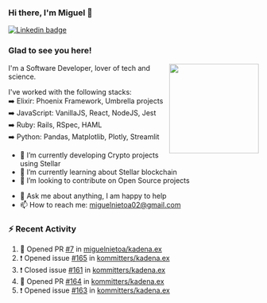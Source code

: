 ### Hi there, I'm Miguel 👋

<a href="https://linkedin.com/in/miguelnietoa/" target="_blank" rel="noopener noreferrer">
  <img src="https://img.shields.io/badge/-LinkedIn-0e76a8?style=flat-square&logo=Linkedin&logoColor=white" alt="Linkedin badge">
</a>
<!-- [![Website Badge](https://img.shields.io/badge/Website-3b5998?style=flat-square&logo=google-chrome&logoColor=white)](#notavailablenow#) 

<img src="https://i.imgur.com/tbrLrt5.gif" width=400 alt="Coding GIF" align="right"/>
-->


### Glad to see you here!
<a href="https://github.com/miguelnietoa"><img src="https://github-readme-stats.vercel.app/api?username=miguelnietoa&show_icons=true&hide_border=true&count_private=true&include_all_commits=true&theme=tokyonight" height="180em" align="right"/></a>
I'm a Software Developer, lover of tech and science. 

I've worked with the following stacks:\
➡️ Elixir: Phoenix Framework, Umbrella projects\
➡️ JavaScript: VanillaJS, React, NodeJS, Jest\
➡️ Ruby: Rails, RSpec, HAML\
➡️ Python: Pandas, Matplotlib, Plotly, Streamlit

- 🔭 I’m currently developing Crypto projects using Stellar
- 🌱 I’m currently learning about Stellar blockchain
- 👯 I’m looking to contribute on Open Source projects
<!-- 
- 😄 I just finished a Machine Learning course! 
- 🤔 I’m looking for help with ...
-->
- 💬 Ask me about anything, I am happy to help
- 📫 How to reach me: miguelnietoa02@gmail.com


### ⚡ Recent Activity

<!--START_SECTION:activity-->
1. 💪 Opened PR [#7](https://github.com/miguelnietoa/kadena.ex/pull/7) in [miguelnietoa/kadena.ex](https://github.com/miguelnietoa/kadena.ex)
2. ❗️ Opened issue [#165](https://github.com/kommitters/kadena.ex/issues/165) in [kommitters/kadena.ex](https://github.com/kommitters/kadena.ex)
3. ❗️ Closed issue [#161](https://github.com/kommitters/kadena.ex/issues/161) in [kommitters/kadena.ex](https://github.com/kommitters/kadena.ex)
4. 💪 Opened PR [#164](https://github.com/kommitters/kadena.ex/pull/164) in [kommitters/kadena.ex](https://github.com/kommitters/kadena.ex)
5. ❗️ Opened issue [#163](https://github.com/kommitters/kadena.ex/issues/163) in [kommitters/kadena.ex](https://github.com/kommitters/kadena.ex)
<!--END_SECTION:activity-->
